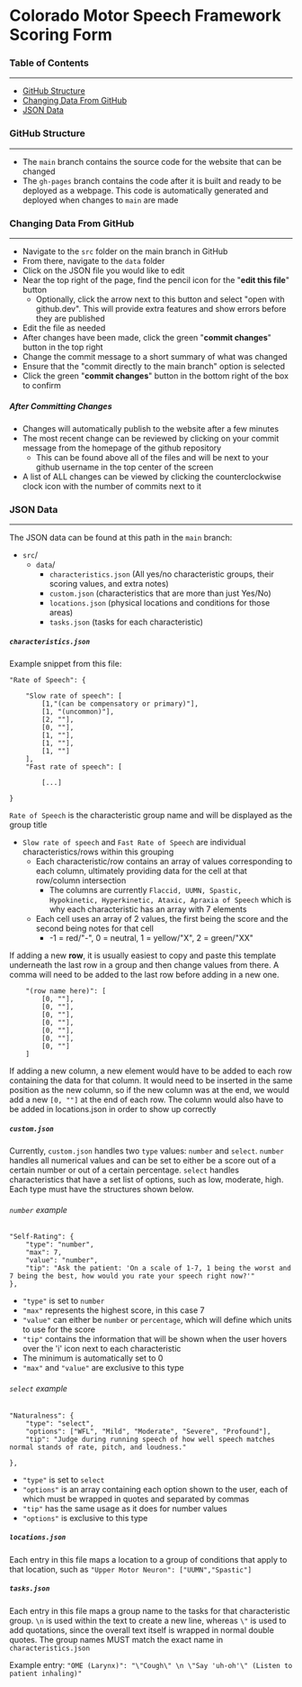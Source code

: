 # Colorado Motor Speech Framework Scoring Form


### Table of Contents
---
- [GitHub Structure](#github-structure)
- [Changing Data From GitHub](#changing-data-from-github)
- [JSON Data](#json-data)


### GitHub Structure
---
- The `main` branch contains the source code for the website that can be changed
- The `gh-pages` branch contains the code after it is built and ready to be deployed as a webpage. This code is automatically generated  and deployed when changes to `main` are made


### Changing Data From GitHub
---
- Navigate to the `src` folder on the main branch in GitHub
- From there, navigate to the `data` folder
- Click on the JSON file you would like to edit
- Near the top right of the page, find the pencil icon for the "**edit this file**" button
    - Optionally, click the arrow next to this button and select "open with github.dev". This will provide extra features and show errors before they are published
- Edit the file as needed
- After changes have been made, click the green "**commit changes**" button in the top right
- Change the commit message to a short summary of what was changed
- Ensure that the "commit directly to the main branch" option is selected
- Click the green "**commit changes**" button in the bottom right of the box to confirm

##### After Committing Changes
- Changes will automatically publish to the website after a few minutes
- The most recent change can be reviewed by clicking on your commit message from the homepage of the github repository
    - This can be found above all of the files and will be next to your github username in the top center of the screen
- A list of ALL changes can be viewed by clicking the counterclockwise clock icon with the number of commits next to it


### JSON Data
---
The JSON data can be found at this path in the `main` branch:
- `src`/
	- `data`/
		- `characteristics.json` (All  yes/no characteristic groups, their scoring values, and extra notes)
		- `custom.json` (characteristics that are more than just Yes/No)
		- `locations.json` (physical locations and conditions for those areas)
		- `tasks.json` (tasks for each characteristic)


##### `characteristics.json`

Example snippet from this file:

```
"Rate of Speech": {

	"Slow rate of speech": [
		[1,"(can be compensatory or primary)"],
		[1, "(uncommon)"],
		[2, ""],
		[0, ""],
		[1, ""],
		[1, ""],
		[1, ""]
	],
	"Fast rate of speech": [
	
		[...]
		
}

```

`Rate of Speech` is the characteristic group name and will be displayed as the group title
- `Slow rate of speech` and `Fast Rate of Speech` are individual characteristics/rows within this grouping
	- Each characteristic/row contains an array of values corresponding to each column, ultimately providing data for the cell at that row/column intersection
		- The columns are currently `Flaccid, UUMN, Spastic, Hypokinetic, Hyperkinetic, Ataxic, Apraxia of Speech` which is why each characteristic has an array with 7 elements
	- Each cell uses an array of 2 values, the first being the score and the second being notes for that cell
		- -1 = red/"-", 0 = neutral, 1 = yellow/"X", 2 = green/"XX"

If adding a new **row**, it is usually easiest to copy and paste this template underneath the last row in a group and then change values from there. A comma will need to be added to the last row before adding in a new one.

```
	"(row name here)": [
		[0, ""],
		[0, ""],
		[0, ""],
		[0, ""],
		[0, ""],
		[0, ""],
		[0, ""]
	]
```


If adding a new column, a new element would have to be added to each row containing the data for that column. It would need to be inserted in the same position as the new column, so if the new column was at the end, we would add  a new `[0, ""]` at the end of each row. The column would also have to be added in locations.json in order to show up correctly


##### `custom.json`

Currently, `custom.json` handles two `type` values: `number` and `select`. `number` handles all numerical values and can be set to either be a score out of a certain number or out of a certain percentage. `select` handles characteristics that have a set list of options, such as low, moderate, high. Each type must have the structures shown below.

###### `number` example

```
"Self-Rating": {
	"type": "number",
	"max": 7,
	"value": "number",
	"tip": "Ask the patient: 'On a scale of 1-7, 1 being the worst and 7 being the best, how would you rate your speech right now?'"
},
```

- `"type"` is set to `number`
- `"max"` represents the highest score, in this case 7
- `"value"` can either be `number` or `percentage`, which will define which units to use for the score
- `"tip"` contains the information that will be shown when the user hovers over the 'i' icon next to each characteristic
- The minimum is automatically set to 0
- `"max"` and `"value"` are exclusive to this type

###### `select` example


```
"Naturalness": {
	"type": "select",
	"options": ["WFL", "Mild", "Moderate", "Severe", "Profound"],
	"tip": "Judge during running speech of how well speech matches normal stands of rate, pitch, and loudness."

},
```

- `"type"` is set to `select`
- `"options"` is an array containing each option shown to the user, each of which must be wrapped in quotes and separated by commas
- `"tip"` has the same usage as it does for number values
- `"options"` is exclusive to this type


##### `locations.json`

Each entry in this file maps a location to a group of conditions that apply to that location, such as `"Upper Motor Neuron": ["UUMN","Spastic"]`


##### `tasks.json`

Each entry in this file maps a group name to the tasks for that characteristic group. `\n` is used within the text to create a new line, whereas `\"` is used to add quotations, since the overall text itself is wrapped in normal double quotes. The group names MUST match the exact name in `characteristics.json`

Example entry: `"OME (Larynx)": "\"Cough\" \n \"Say 'uh-oh'\" (Listen to patient inhaling)"`



